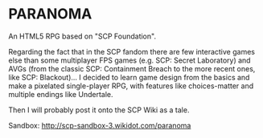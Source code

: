 # PARANOMA
An HTML5 RPG based on "SCP Foundation".

Regarding the fact that in the SCP fandom there are few interactive games else than some multiplayer FPS games (e.g. SCP: Secret Laboratory) and AVGs (from the classic SCP: Containment Breach to the more recent ones, like SCP: Blackout)... I decided to learn game design from the basics and make a pixelated single-player RPG, with features like choices-matter and multiple endings like Undertale.

Then I will probably post it onto the SCP Wiki as a tale. 

Sandbox: http://scp-sandbox-3.wikidot.com/paranoma
